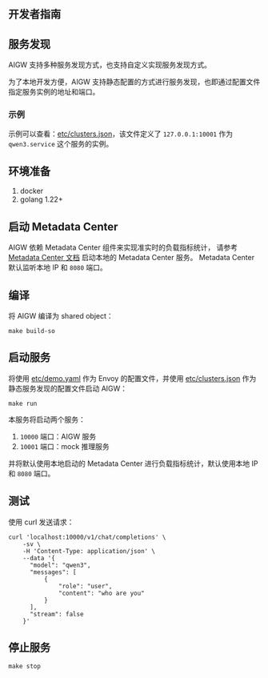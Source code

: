 ## 开发者指南

## 服务发现

AIGW 支持多种服务发现方式，也支持自定义实现服务发现方式。

为了本地开发方便，AIGW 支持静态配置的方式进行服务发现，也即通过配置文件指定服务实例的地址和端口。

### 示例

示例可以查看：[etc/clusters.json](../../etc/clusters.json)，该文件定义了 `127.0.0.1:10001` 作为 `qwen3.service` 这个服务的实例。

## 环境准备

1. docker
2. golang 1.22+

## 启动 Metadata Center

AIGW 依赖 Metadata Center 组件来实现准实时的负载指标统计，
请参考 [Metadata Center 文档](https://github.com/aigw-project/metadata-center/blob/main/docs/zh/developer_guide.md) 启动本地的 Metadata Center 服务。
Metadata Center 默认监听本地 IP 和 `8080` 端口。

## 编译

将 AIGW 编译为 shared object：

```shell
make build-so
```

## 启动服务

将使用 [etc/demo.yaml](../../etc/demo.yaml) 作为 Envoy 的配置文件，并使用 [etc/clusters.json](../../etc/clusters.json) 作为静态服务发现的配置文件启动 AIGW：

```shell
make run
```

本服务将启动两个服务：
1. `10000` 端口：AIGW 服务
2. `10001` 端口：mock 推理服务

并将默认使用本地启动的 Metadata Center 进行负载指标统计，默认使用本地 IP 和 `8080` 端口。

## 测试

使用 curl 发送请求：

```shell
curl 'localhost:10000/v1/chat/completions' \
    -sv \
    -H 'Content-Type: application/json' \
    --data '{
      "model": "qwen3",
      "messages": [
          {
              "role": "user",
              "content": "who are you"
          }
      ],
      "stream": false
    }'
```

## 停止服务

```shell
make stop
```